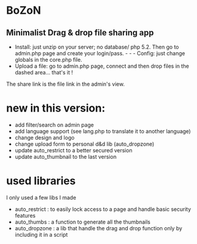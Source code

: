 # BoZoN
## Minimalist Drag & drop file sharing app

- Install: just unzip on your server; no database/ php 5.2. Then go to admin.php page and create your login/pass. - - - Config: just change globals in the core.php file. 
- Upload a file: go to admin.php page, connect and then drop files in the dashed area... that's it !

The share link is the file link in the admin's view.


# new in this version:
- add filter/search on admin page
- add language support (see lang.php to translate it to another language)
- change design and logo
- change upload form to personal d&d lib (auto_dropzone)
- update auto_restrict to a better secured version
- update auto_thumbnail to the last version


# used libraries 
I only used a few libs I made
- auto_restrict : to easily lock access to a page and handle basic security features
- auto_thumbs : a function to generate all the thumbnails
- auto_dropzone : a lib that handle the drag and drop function only by including it in a script

